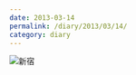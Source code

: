 ```yaml
---
date: 2013-03-14
permalink: /diary/2013/03/14/
category: diary
---
```


![新宿](http://instagram.com/p/W1pHmNyLsm/media?size=l "新宿")